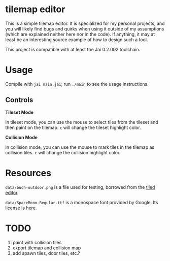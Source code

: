 # tilemap editor

This is a simple tilemap editor. It is specialized for my personal projects, and
you will likely find bugs and quirks when using it outside of my assumptions
(which are explained neither here nor in the code). If anything, it may at least
be an interesting source example of how to design such a tool.

This project is compatible with at least the Jai 0.2.002 toolchain.

# Usage

Compile with `jai main.jai`; run `./main` to see the usage instructions.

## Controls

**Tileset Mode**

In tileset mode, you can use the mouse to select tiles from the tileset and then
paint on the tilemap. `c` will change the tileset highlight color.

**Collision Mode**

In collision mode, you can use the mouse to mark tiles in the tilemap as
collision tiles. `c` will change the collision highlight color.

# Resources

`data/buch-outdoor.png` is a file used for testing, borrowed from the
[tiled editor](https://github.com/mapeditor/tiled).

`data/SpaceMono-Regular.ttf` is a monospace font provided by Google. Its
license is [here](https://openfontlicense.org).

# TODO

1. paint with collision tiles
1. export tilemap and collision map
1. add spawn tiles, door tiles, etc.?
